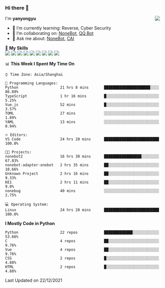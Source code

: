 ### Hi there 👋

<a href="#">
  <img align="right" src="https://github-readme-stats.vercel.app/api?username=yanyongyu&count_private=true&show_icons=true&bg_color=15,f2f7fd,E0EAFC" />
</a>

I'm **yanyongyu**

- 🌱 I’m currently learning: Reverse, Cyber Security
- 👯 I’m collaborating on: [NoneBot](https://github.com/nonebot), [QQ Bot](https://github.com/Mrs4s/go-cqhttp)
- 💬 Ask me about: [NoneBot](https://github.com/nonebot), [CAI](https://github.com/cscs181/CAI)

🌟 **My Skills**  
![](https://img.shields.io/badge/-Python-3e74a2?style=flat-square&logo=Python&logoColor=fff)
![](https://img.shields.io/badge/-Node.js-339933?style=flat-square&logo=Node.js&logoColor=fff)
![](https://img.shields.io/badge/-Vue-4fc08d?style=flat-square&logo=Vue.js&logoColor=fff)
![](https://img.shields.io/badge/-React-2d98ce?style=flat-square&logo=React&logoColor=fff)
![](https://img.shields.io/badge/-Docker-2496ED?style=flat-square&logo=Docker&logoColor=fff)
![](https://img.shields.io/badge/-Linux-000000?style=flat-square&logo=Linux&logoColor=fff)
![](https://img.shields.io/badge/-MySQL-4479A1?style=flat-square&logo=MySQL&logoColor=fff)
![](https://img.shields.io/badge/-Redis-DC382D?style=flat-square&logo=Redis&logoColor=fff)
![](https://img.shields.io/badge/-MongoDB-47A248?style=flat-square&logo=MongoDB&logoColor=fff)

<!--START_SECTION:waka-->
📊 **This Week I Spent My Time On** 

```text
⌚︎ Time Zone: Asia/Shanghai

💬 Programming Languages: 
Python                   21 hrs 8 mins       █████████████████████░░░░   86.89% 
TypeScript               1 hr 16 mins        █░░░░░░░░░░░░░░░░░░░░░░░░   5.25% 
Vue.js                   52 mins             █░░░░░░░░░░░░░░░░░░░░░░░░   3.57% 
TOML                     27 mins             ░░░░░░░░░░░░░░░░░░░░░░░░░   1.89% 
YAML                     13 mins             ░░░░░░░░░░░░░░░░░░░░░░░░░   0.94%

🔥 Editors: 
VS Code                  24 hrs 20 mins      █████████████████████████   100.0%

🐱‍💻 Projects: 
nonebot2                 16 hrs 30 mins      █████████████████░░░░░░░░   67.83% 
nonebot-adapter-onebot   2 hrs 35 mins       ██░░░░░░░░░░░░░░░░░░░░░░░   10.66% 
Unknown Project          2 hrs 16 mins       ██░░░░░░░░░░░░░░░░░░░░░░░   9.33% 
KE1                      2 hrs 11 mins       ██░░░░░░░░░░░░░░░░░░░░░░░   9.0% 
nonebug                  40 mins             ░░░░░░░░░░░░░░░░░░░░░░░░░   2.75%

💻 Operating System: 
Linux                    24 hrs 20 mins      █████████████████████████   100.0%

```

**I Mostly Code in Python** 

```text
Python                   22 repos            █████████████░░░░░░░░░░░░   53.66% 
C                        4 repos             ██░░░░░░░░░░░░░░░░░░░░░░░   9.76% 
Vue                      4 repos             ██░░░░░░░░░░░░░░░░░░░░░░░   9.76% 
CSS                      2 repos             █░░░░░░░░░░░░░░░░░░░░░░░░   4.88% 
HTML                     2 repos             █░░░░░░░░░░░░░░░░░░░░░░░░   4.88%

```



 Last Updated on 22/12/2021
<!--END_SECTION:waka-->
